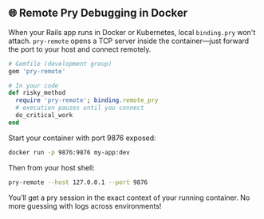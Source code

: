 ## 🌐 Remote Pry Debugging in Docker

When your Rails app runs in Docker or Kubernetes, local `binding.pry` won't attach. `pry-remote` opens a TCP server inside the container—just forward the port to your host and connect remotely.

```ruby
# Gemfile (development group)
gem 'pry-remote'

# In your code
def risky_method
  require 'pry-remote'; binding.remote_pry
  # execution pauses until you connect
  do_critical_work
end
```

Start your container with port 9876 exposed:

```bash
docker run -p 9876:9876 my-app:dev
```  

Then from your host shell:

```bash
pry-remote --host 127.0.0.1 --port 9876
```  

You’ll get a pry session in the exact context of your running container. No more guessing with logs across environments!